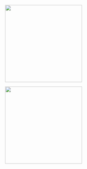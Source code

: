 <a href="https://github.com/decoyer"><img align="center" style="height:250px" src="https://capsule-render.vercel.app/api?type=waving&color=gradient&height=250&section=header&text=Decoy%20the%20World!!&stroke=2E3440&strokeWidth=2&fontAlign=60&fontSize=70" /></a>

<a href="https://github.com/decoyer"><img align="center" style="height:250px" src="https://github-readme-stats.vercel.app/api/top-langs/?username=decoyer&layout=donut&theme=nord&hide_border=true" /></a> 
